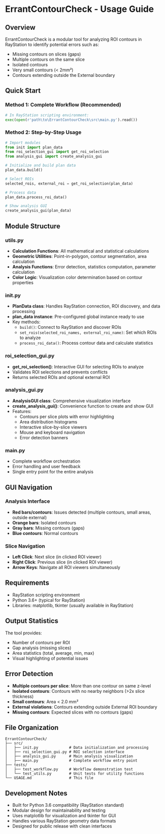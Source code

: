 # ErrantContourCheck - Usage Guide

## Overview
ErrantContourCheck is a modular tool for analyzing ROI contours in RayStation to identify potential errors such as:
- Missing contours on slices (gaps)
- Multiple contours on the same slice
- Isolated contours 
- Very small contours (< 2mm²)
- Contours extending outside the External boundary

## Quick Start

### Method 1: Complete Workflow (Recommended)
```python
# In RayStation scripting environment:
exec(open(r'path\to\ErrantContourCheck\src\main.py').read())
```

### Method 2: Step-by-Step Usage
```python
# Import modules
from init import plan_data
from roi_selection_gui import get_roi_selection
from analysis_gui import create_analysis_gui

# Initialize and build plan data
plan_data.build()

# Select ROIs
selected_rois, external_roi = get_roi_selection(plan_data)

# Process data
plan_data.process_roi_data()

# Show analysis GUI
create_analysis_gui(plan_data)
```

## Module Structure

### utils.py
- **Calculation Functions**: All mathematical and statistical calculations
- **Geometric Utilities**: Point-in-polygon, contour segmentation, area calculation
- **Analysis Functions**: Error detection, statistics computation, parameter calculation
- **Color Logic**: Visualization color determination based on contour properties

### init.py
- **PlanData class**: Handles RayStation connection, ROI discovery, and data processing
- **plan_data instance**: Pre-configured global instance ready to use
- Key methods:
  - `build()`: Connect to RayStation and discover ROIs
  - `set_rois(selected_roi_names, external_roi_name)`: Set which ROIs to analyze
  - `process_roi_data()`: Process contour data and calculate statistics

### roi_selection_gui.py
- **get_roi_selection()**: Interactive GUI for selecting ROIs to analyze
- Validates ROI selections and prevents conflicts
- Returns selected ROIs and optional external ROI

### analysis_gui.py  
- **AnalysisGUI class**: Comprehensive visualization interface
- **create_analysis_gui()**: Convenience function to create and show GUI
- Features:
  - Contours per slice plots with error highlighting
  - Area distribution histograms
  - Interactive slice-by-slice viewers
  - Mouse and keyboard navigation
  - Error detection banners

### main.py
- Complete workflow orchestration
- Error handling and user feedback
- Single entry point for the entire analysis

## GUI Navigation

### Analysis Interface
- **Red bars/contours**: Issues detected (multiple contours, small areas, outside external)
- **Orange bars**: Isolated contours
- **Gray bars**: Missing contours (gaps)
- **Blue contours**: Normal contours

### Slice Navigation
- **Left Click**: Next slice (in clicked ROI viewer)
- **Right Click**: Previous slice (in clicked ROI viewer)  
- **Arrow Keys**: Navigate all ROI viewers simultaneously

## Requirements
- RayStation scripting environment
- Python 3.6+ (typical for RayStation)
- Libraries: matplotlib, tkinter (usually available in RayStation)

## Output Statistics
The tool provides:
- Number of contours per ROI
- Gap analysis (missing slices)
- Area statistics (total, average, min, max)
- Visual highlighting of potential issues

## Error Detection
- **Multiple contours per slice**: More than one contour on same z-level
- **Isolated contours**: Contours with no nearby neighbors (>2x slice thickness)
- **Small contours**: Area < 2.0 mm²
- **External violations**: Contours extending outside External ROI boundary
- **Missing contours**: Expected slices with no contours (gaps)

## File Organization
```
ErrantContourCheck/
├── src/
│   ├── init.py              # Data initialization and processing
│   ├── roi_selection_gui.py # ROI selection interface
│   ├── analysis_gui.py      # Main analysis visualization
│   ├── main.py              # Complete workflow entry point
├── tests/
│   ├── test_workflow.py     # Workflow demonstration test
│   └── test_utils.py        # Unit tests for utility functions
└── USAGE.md                 # This file
```

## Development Notes
- Built for Python 3.6 compatibility (RayStation standard)
- Modular design for maintainability and testing
- Uses matplotlib for visualization and tkinter for GUI
- Handles various RayStation geometry data formats
- Designed for public release with clean interfaces
